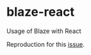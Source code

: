 # blaze-react

Usage of Blaze with React

Reproduction for this [issue](https://github.com/meteor/react-packages/issues/394).
